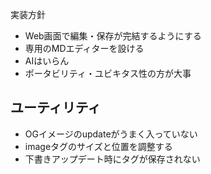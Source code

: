 実装方針
- Web画面で編集・保存が完結するようにする
- 専用のMDエディターを設ける
- AIはいらん
- ポータビリティ・ユビキタス性の方が大事

## ユーティリティ
- OGイメージのupdateがうまく入っていない
- imageタグのサイズと位置を調整する
- 下書きアップデート時にタグが保存されない